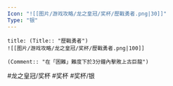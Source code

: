 ```yaml
---
Icon: "![[图片/游戏攻略/龙之皇冠/奖杯/歷戰勇者.png|30]]"
Type: "银"
---
```

```ad-common-silver-trophy
title: (Title:: "歷戰勇者")
![[图片/游戏攻略/龙之皇冠/奖杯/歷戰勇者.png|100]]

(Comment:: "在「困難」難度下於3分鐘內擊敗上古巨龍")
```

#龙之皇冠/奖杯 #奖杯 #奖杯/银
